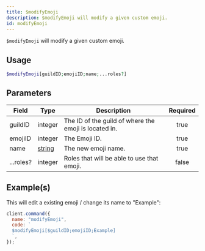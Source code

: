 ```yaml
---
title: $modifyEmoji
description: $modifyEmoji will modify a given custom emoji.
id: modifyEmoji
---
```


`$modifyEmoji` will modify a given custom emoji.

## Usage

```php
$modifyEmoji[guildID;emojiID;name;...roles?]
```

## Parameters

| Field     | Type                                                                                              | Description                                           | Required |
| --------- | ------------------------------------------------------------------------------------------------- | ----------------------------------------------------- | :------: |
| guildID   | integer                                                                                           | The ID of the guild of where the emoji is located in. |   true   |
| emojiID   | integer                                                                                           | The Emoji ID.                                         |   true   |
| name      | [string](https://developer.mozilla.org/en-US/docs/Web/JavaScript/Reference/Global_Objects/String) | The new emoji name.                                   |   true   |
| ...roles? | integer                                                                                           | Roles that will be able to use that emoji.            |  false   |

## Example(s)

This will edit a existing emoji / change its name to "Example":

```javascript
client.command({
  name: "modifyEmoji",
  code: `
  $modifyEmoji[$guildID;emojiID;Example]
  `,
});
```

